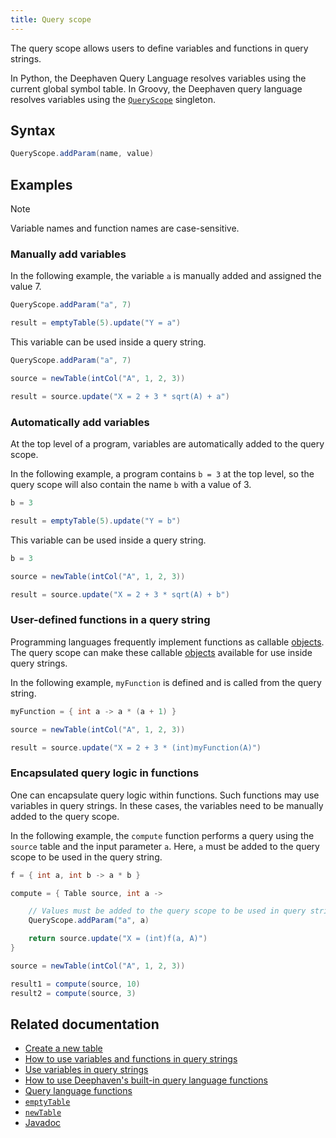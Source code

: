 ```yaml
---
title: Query scope
---
```


The query scope allows users to define variables and functions in query strings.

In Python, the Deephaven Query Language resolves variables using the current global symbol table. In Groovy, the Deephaven query language resolves variables using the [`QueryScope`](/core/javadoc/io/deephaven/engine/context/QueryScope.html) singleton.

## Syntax

```groovy skip-test
QueryScope.addParam(name, value)
```

## Examples

> [!NOTE]
> Variable names and function names are case-sensitive.

### Manually add variables

In the following example, the variable `a` is manually added and assigned the value 7.

```groovy
QueryScope.addParam("a", 7)

result = emptyTable(5).update("Y = a")
```

This variable can be used inside a query string.

```groovy order=source,result
QueryScope.addParam("a", 7)

source = newTable(intCol("A", 1, 2, 3))

result = source.update("X = 2 + 3 * sqrt(A) + a")
```

### Automatically add variables

At the top level of a program, variables are automatically added to the query scope.

In the following example, a program contains `b = 3` at the top level, so the query scope will also contain the name `b` with a value of 3.

```groovy
b = 3

result = emptyTable(5).update("Y = b")
```

This variable can be used inside a query string.

```groovy order=source,result
b = 3

source = newTable(intCol("A", 1, 2, 3))

result = source.update("X = 2 + 3 * sqrt(A) + b")
```

### User-defined functions in a query string

Programming languages frequently implement functions as callable [objects](../types/objects.md). The query scope can make these callable [objects](../types/objects.md) available for use inside query strings.

In the following example, `myFunction` is defined and is called from the query string.

```groovy order=source,result
myFunction = { int a -> a * (a + 1) }

source = newTable(intCol("A", 1, 2, 3))

result = source.update("X = 2 + 3 * (int)myFunction(A)")
```

### Encapsulated query logic in functions

One can encapsulate query logic within functions. Such functions may use variables in query strings. In these cases, the variables need to be manually added to the query scope.

In the following example, the `compute` function performs a query using the `source` table and the input parameter `a`. Here, `a` must be added to the query scope to be used in the query string.

```groovy order=source,result1,result2
f = { int a, int b -> a * b }

compute = { Table source, int a ->

    // Values must be added to the query scope to be used in query strings.
    QueryScope.addParam("a", a)

    return source.update("X = (int)f(a, A)")
}

source = newTable(intCol("A", 1, 2, 3))

result1 = compute(source, 10)
result2 = compute(source, 3)
```

## Related documentation

- [Create a new table](../../../how-to-guides/new-and-empty-table.md#newtable)
- [How to use variables and functions in query strings](../../../how-to-guides/queryscope.md)
- [Use variables in query strings](../../../how-to-guides/queryscope.md)
- [How to use Deephaven's built-in query language functions](../../../how-to-guides/built-in-functions.md)
- [Query language functions](../query-library/query-language-function-reference.md)
- [`emptyTable`](../../table-operations/create/emptyTable.md)
- [`newTable`](../../table-operations/create/newTable.md)
- [Javadoc](/core/javadoc/io/deephaven/engine/context/QueryScope.html)
